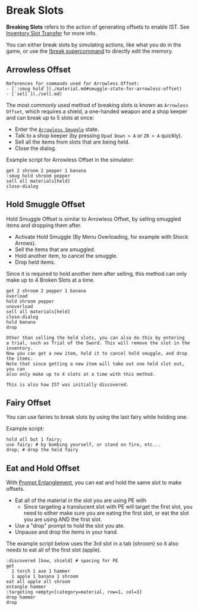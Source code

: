 # Break Slots

**Breaking Slots** refers to the action of generating offsets
to enable IST. See [Inventory Slot Transfer](../ist/index.md) for more info.

You can either break slots by simulating actions, like what you do in the game,
or use the [<skyb>!break</skyb> supercommand](./low_level.md#generate-broken-slots) to directly edit the memory.

## Arrowless Offset

```admonish info
References for commands used for Arrowless Offset:
- [`:smug hold`](./material.md#smuggle-state-for-arrowless-offset)
- [`sell`](./sell.md)
```

The most commonly used method of breaking slots is known as `Arrowless Offset`,
which requires a shield, a one-handed weapon and a shop keeper and can break up to 5 slots at once:

- Enter the [`Arrowless Smuggle`](./material.md#smuggle-state-for-arrowless-offset) state.
- Talk to a shop keeper (by pressing `Dpad Down > A` or `ZR > A` quickly).
- Sell all the items from slots that are being held.
- Close the dialog.

Example script for Arrowless Offset in the simulator:

```skybook
get 2 shroom 2 pepper 1 banana
:smug hold shroom pepper
sell all materials[held]
close-dialog
```

## Hold Smuggle Offset

Hold Smuggle Offset is similar to Arrowless Offset, by selling smuggled items
and dropping them after.


- Activate Hold Smuggle (By Menu Overloading, for example with Shock Arrows).
- Sell the items that are smuggled.
- Hold another item, to cancel the smuggle.
- Drop held items.

Since it is required to hold another item after selling, this method can only make
up to 4 Broken Slots at a time.

```skybook
get 2 shroom 2 pepper 1 banana
overload
hold shroom pepper
unoverload
sell all materials[held]
close-dialog
hold banana
drop
```

```admonish tip
Other than selling the held slots, you can also do this by entering
a trial, such as Trial of the Sword. This will remove the slot in the inventory.
Now you can get a new item, hold it to cancel hold smuggle, and drop the items.
Note that since getting a new item will take out one held slot out, you can
also only make up to 4 slots at a time with this method.

This is also how IST was initially discovered.
```

## Fairy Offset
You can use fairies to break slots by using the last fairy while holding one.

Example script:

```skybook
hold all but 1 fairy;
use fairy; # by bombing yourself, or stand on fire, etc...
drop; # drop the held fairy
```

## Eat and Hold Offset
With [Prompt Entanglement](../ist/pe.md), you can eat and hold the same slot
to make offsets.

- Eat all of the material in the slot you are using PE with
  - Since targeting a translucent slot with PE will target the first slot,
    you need to either make sure you are eating the first slot,
    or eat the slot you are using AND the first slot.
- Use a "drop" prompt to hold the slot you ate.
- Unpause and drop the items in your hand.

The example script below uses the 3rd slot in a tab (<skyb>shroom</skyb>)
so it also needs to eat all of the first slot (<skyb>apple</skyb>).

```skybook
:discovered [bow, shield] # spacing for PE
get
  1 torch 1 axe 1 hammer
  1 apple 1 banana 1 shroom
eat all apple all shroom
entangle hammer
:targeting <empty>[category=material, row=1, col=3]
drop hammer
drop
```

